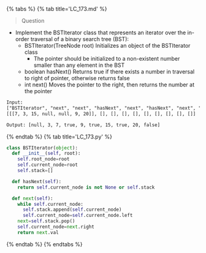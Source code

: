 {% tabs %}
{% tab title='LC_173.md' %}

> Question

* Implement the BSTIterator class that represents an iterator over the in-order traversal of a binary search tree (BST):
  * BSTIterator(TreeNode root) Initializes an object of the BSTIterator class
    * The pointer should be initialized to a non-existent number smaller than any element in the BST
  * boolean hasNext() Returns true if there exists a number in traversal to right of pointer, otherwise returns false
  * int next() Moves the pointer to the right, then returns the number at the pointer

```txt
Input:
["BSTIterator", "next", "next", "hasNext", "next", "hasNext", "next", "hasNext", "next", "hasNext"]
[[[7, 3, 15, null, null, 9, 20]], [], [], [], [], [], [], [], [], []]

Output: [null, 3, 7, true, 9, true, 15, true, 20, false]
```

{% endtab %}
{% tab title='LC_173.py' %}

```py
class BSTIterator(object):
  def __init__(self, root):
    self.root_node=root
    self.current_node=root
    self.stack=[]

  def hasNext(self):
    return self.current_node is not None or self.stack

  def next(self):
    while self.current_node:
      self.stack.append(self.current_node)
      self.current_node=self.current_node.left
    next=self.stack.pop()
    self.current_node=next.right
    return next.val
```

{% endtab %}
{% endtabs %}

